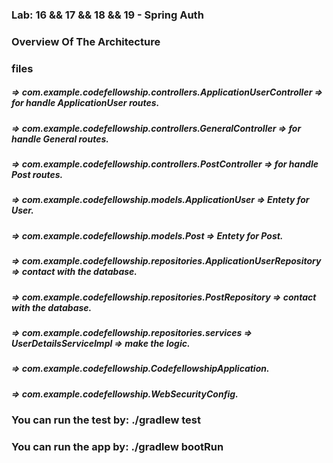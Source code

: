 ### Lab: 16 && 17 && 18 && 19 - Spring Auth

### Overview Of The Architecture

### files
##### => com.example.codefellowship.controllers.ApplicationUserController => for handle ApplicationUser routes.
##### => com.example.codefellowship.controllers.GeneralController => for handle General routes.
##### => com.example.codefellowship.controllers.PostController => for handle Post routes.
##### => com.example.codefellowship.models.ApplicationUser => Entety for User.
##### => com.example.codefellowship.models.Post => Entety for Post.
##### => com.example.codefellowship.repositories.ApplicationUserRepository => contact with the database.
##### => com.example.codefellowship.repositories.PostRepository => contact with the database.
##### => com.example.codefellowship.repositories.services => UserDetailsServiceImpl => make the logic.
##### => com.example.codefellowship.CodefellowshipApplication.
##### => com.example.codefellowship.WebSecurityConfig.


### You can run the test by: ./gradlew test 

### You can run the app by: ./gradlew bootRun
